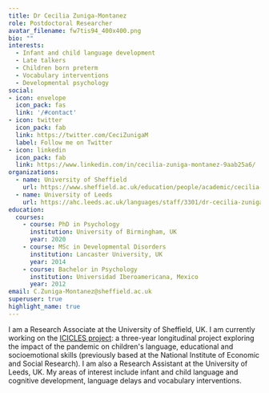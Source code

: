 ```yaml
---
title: Dr Cecilia Zuniga-Montanez
role: Postdoctoral Researcher
avatar_filename: fw7tis94_400x400.png
bio: ""
interests:
  - Infant and child language development
  - Late talkers
  - Children born preterm
  - Vocabulary interventions
  - Developmental psychology
social:
- icon: envelope
  icon_pack: fas
  link: '/#contact'
- icon: twitter
  icon_pack: fab
  link: https://twitter.com/CeciZunigaM
  label: Follow me on Twitter
- icon: linkedin
  icon_pack: fab
  link: https://www.linkedin.com/in/cecilia-zuniga-montanez-9aab25a6/
organizations:
  - name: University of Sheffield 
    url: https://www.sheffield.ac.uk/education/people/academic/cecilia-zuniga-montanez
  - name: University of Leeds
    url: https://ahc.leeds.ac.uk/languages/staff/3301/dr-cecilia-zuniga-montanez
education:
  courses:
    - course: PhD in Psychology
      institution: University of Birmingham, UK
      year: 2020
    - course: MSc in Developmental Disorders
      institution: Lancaster University, UK
      year: 2014
    - course: Bachelor in Psychology
      institution: Universidad Iberoamericana, Mexico
      year: 2012
email: C.Zuniga-Montanez@sheffield.ac.uk
superuser: true
highlight_name: true
---
```

I am a Research Associate at the University of Sheffield, UK. I am currently working on the [ICICLES project](https://www.iciclesproject.com/): a three-year longitudinal project exploring the impact of the pandemic on children's language, educational and socioemotional skills (previously based at the National Institute of Economic and Social Research). I am also a Research Assistant at the University of Leeds, UK. My areas of interest include infant and child language and cognitive development, language delays and vocabulary interventions.
